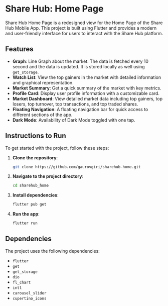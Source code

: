 # Share Hub: Home Page

Share Hub Home Page is a redesigned view for the Home Page of the Share Hub Mobile App. This project is built using Flutter and provides a modern and user-friendly interface for users to interact with the Share Hub platform.

## Features

- **Graph**: Line Graph about the market. The data is fetched every 10 second and the data is updated. It is stored locally as well using `get_storage`.
- **Watch List**: View the top gainers in the market with detailed information and graphical representation.
- **Market Summary**: Get a quick summary of the market with key metrics.
- **Profile Card**: Display user profile information with a customizable card.
- **Market Dashboard**: View detailed market data including top gainers, top losers, top turnover, top transactions, and top traded shares.
- **Floating Navigation**: A floating navigation bar for quick access to different sections of the app.
- **Dark Mode**: Availability of Dark Mode toggled with one tap.

## Instructions to Run

To get started with the project, follow these steps:

1. **Clone the repository**:
    ```sh
    git clone https://github.com/gaurovgiri/sharehub-home.git
    ```
2. **Navigate to the project directory**:
    ```sh
    cd sharehub_home
    ```
3. **Install dependencies**:
    ```sh
    flutter pub get
    ```
4. **Run the app**:
    ```sh
    flutter run
    ```

## Dependencies

The project uses the following dependencies:

- `flutter`
- `get`
- `get_storage`
- `dio`
- `fl_chart`
- `intl`
- `carousel_slider`
- `cupertino_icons`
